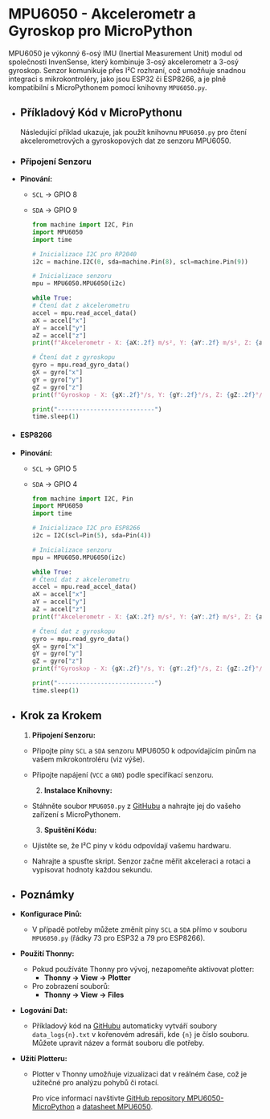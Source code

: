 # MPU6050 - Akcelerometr a Gyroskop pro MicroPython

MPU6050 je výkonný 6-osý IMU (Inertial Measurement Unit) modul od společnosti InvenSense, který kombinuje 3-osý akcelerometr a 3-osý gyroskop. Senzor komunikuje přes I²C rozhraní, což umožňuje snadnou integraci s mikrokontroléry, jako jsou ESP32 či ESP8266, a je plně kompatibilní s MicroPythonem pomocí knihovny `MPU6050.py`.
- ## Příkladový Kód v MicroPythonu
  
  Následující příklad ukazuje, jak použít knihovnu `MPU6050.py` pro čtení akcelerometrových a gyroskopových dat ze senzoru MPU6050.
- ### Připojení Senzoru
- **Pinování:**
	- `SCL` → GPIO 8
	- `SDA` → GPIO 9
	  
	  ```python
	  from machine import I2C, Pin
	  import MPU6050
	  import time
	  
	  # Inicializace I2C pro RP2040
	  i2c = machine.I2C(0, sda=machine.Pin(8), scl=machine.Pin(9))
	  
	  # Inicializace senzoru
	  mpu = MPU6050.MPU6050(i2c)
	  
	  while True:
	  # Čtení dat z akcelerometru
	  accel = mpu.read_accel_data()
	  aX = accel["x"]
	  aY = accel["y"]
	  aZ = accel["z"]
	  print(f"Akcelerometr - X: {aX:.2f} m/s², Y: {aY:.2f} m/s², Z: {aZ:.2f} m/s²")
	  
	  # Čtení dat z gyroskopu
	  gyro = mpu.read_gyro_data()
	  gX = gyro["x"]
	  gY = gyro["y"]
	  gZ = gyro["z"]
	  print(f"Gyroskop - X: {gX:.2f}°/s, Y: {gY:.2f}°/s, Z: {gZ:.2f}°/s")
	  
	  print("---------------------------")
	  time.sleep(1)
	  ```
- #### ESP8266
- **Pinování:**
	- `SCL` → GPIO 5
	- `SDA` → GPIO 4
	  
	  ```python
	  from machine import I2C, Pin
	  import MPU6050
	  import time
	  
	  # Inicializace I2C pro ESP8266
	  i2c = I2C(scl=Pin(5), sda=Pin(4))
	  
	  # Inicializace senzoru
	  mpu = MPU6050.MPU6050(i2c)
	  
	  while True:
	  # Čtení dat z akcelerometru
	  accel = mpu.read_accel_data()
	  aX = accel["x"]
	  aY = accel["y"]
	  aZ = accel["z"]
	  print(f"Akcelerometr - X: {aX:.2f} m/s², Y: {aY:.2f} m/s², Z: {aZ:.2f} m/s²")
	  
	  # Čtení dat z gyroskopu
	  gyro = mpu.read_gyro_data()
	  gX = gyro["x"]
	  gY = gyro["y"]
	  gZ = gyro["z"]
	  print(f"Gyroskop - X: {gX:.2f}°/s, Y: {gY:.2f}°/s, Z: {gZ:.2f}°/s")
	  
	  print("---------------------------")
	  time.sleep(1)
	  ```
- ## Krok za Krokem
  
  1. **Připojení Senzoru:**
	- Připojte piny `SCL` a `SDA` senzoru MPU6050 k odpovídajícím pinům na vašem mikrokontroléru (viz výše).
	- Připojte napájení (`VCC` a `GND`) podle specifikací senzoru.
	  
	  2. **Instalace Knihovny:**
	- Stáhněte soubor `MPU6050.py` z [GitHubu](https://github.com/Lezgend/MPU6050-MicroPython) a nahrajte jej do vašeho zařízení s MicroPythonem.
	  
	  3. **Spuštění Kódu:**
	- Ujistěte se, že I²C piny v kódu odpovídají vašemu hardwaru.
	- Nahrajte a spusťte skript. Senzor začne měřit akceleraci a rotaci a vypisovat hodnoty každou sekundu.
- ## Poznámky
- **Konfigurace Pinů:**
	- V případě potřeby můžete změnit piny `SCL` a `SDA` přímo v souboru `MPU6050.py` (řádky 73 pro ESP32 a 79 pro ESP8266).
- **Použití Thonny:**
	- Pokud používáte Thonny pro vývoj, nezapomeňte aktivovat plotter:
		- **Thonny → View → Plotter**
	- Pro zobrazení souborů:
		- **Thonny → View → Files**
- **Logování Dat:**
	- Příkladový kód na [GitHubu](https://github.com/Lezgend/MPU6050-MicroPython/blob/main/main.py) automaticky vytváří soubory `data_logs{n}.txt` v kořenovém adresáři, kde `{n}` je číslo souboru. Můžete upravit název a formát souboru dle potřeby.
- **Užití Plotteru:**
	- Plotter v Thonny umožňuje vizualizaci dat v reálném čase, což je užitečné pro analýzu pohybů či rotací.
	  
	  Pro více informací navštivte [GitHub repository MPU6050-MicroPython](https://github.com/Lezgend/MPU6050-MicroPython) a [datasheet MPU6050](https://invensense.tdk.com/wp-content/uploads/2015/02/MPU-6000-Datasheet1.pdf).